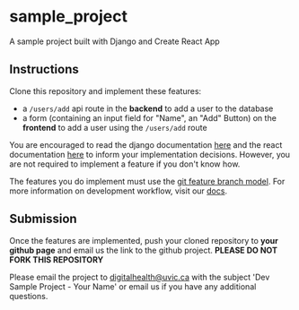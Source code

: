# sample_project
A sample project built with Django and Create React App

## Instructions
Clone this repository and implement these features:
- a `/users/add` api route in the **backend** to add a user to the database
- a form (containing an input field for "Name", an "Add" Button) on the **frontend** to add a user using the `/users/add` route

You are encouraged to read the django documentation [here](https://docs.djangoproject.com/en/3.0/intro/) and the react documentation [here](https://reactjs.org/docs/react-api.html) to inform your implementation decisions. However, you are not required to implement a feature if you don't know how.

The features you do implement must use the [git feature branch model](https://www.atlassian.com/git/tutorials/comparing-workflows/feature-branch-workflow). For more information on development workflow, visit our [docs](https://github.com/Digital-Health-Lab-UVic/digital-health-lab-docs/blob/master/sections/Development-Workflow.md).

## Submission

Once the features are implemented, push your cloned repository to **your github page** and email us the link to the github project. 
**PLEASE DO NOT FORK THIS REPOSITORY**

Please email the project to digitalhealth@uvic.ca with the subject 'Dev Sample Project - Your Name' or email us if you have any additional questions.
